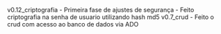 v0.12_criptografia - Primeira fase de ajustes de segurança - Feito criptografia na senha de usuario utilizando hash md5
v0.7_crud - Feito o crud com acesso ao banco de dados via ADO